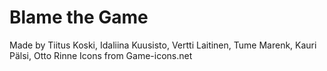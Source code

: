 # Blame the Game
Made by Tiitus Koski, Idaliina Kuusisto, Vertti Laitinen, Tume Marenk, Kauri Pälsi, Otto Rinne
Icons from Game-icons.net
